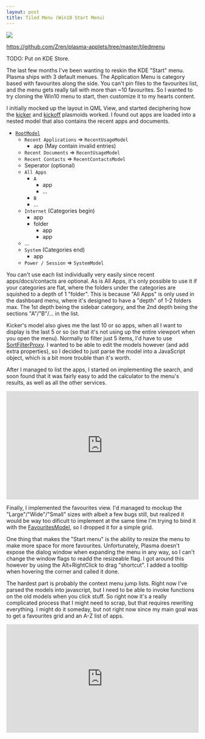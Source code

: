 ```yaml
---
layout: post
title: Tiled Menu (Win10 Start Menu)
---
```


![](https://i.imgur.com/CFBEkIh.jpg)

<https://github.com/Zren/plasma-applets/tree/master/tiledmenu>

TODO: Put on KDE Store.

The last few months I've been wanting to reskin the KDE "Start" menu. Plasma ships with 3 default menues. The Application Menu is category based with favourites along the side. You can't pin files to the favourites list, and the menu gets really tall with more than ~10 favourites. So I wanted to try cloning the Win10 menu to start, then customize it to my hearts content.

I initially mocked up the layout in QML View, and started deciphering how the [kicker](https://github.com/KDE/plasma-desktop/tree/master/applets/kicker) and [kickoff](https://github.com/KDE/plasma-desktop/tree/master/applets/kickoff) plasmoids worked. I found out apps are loaded into a nested model that also contains the recent apps and documents.

* [`RootModel`](https://github.com/KDE/plasma-desktop/blob/master/applets/kicker/plugin/rootmodel.h)
	* `Recent Applications` => `RecentUsageModel`
		* app (May contain invalid entries)
	* `Recent Documents` => `RecentUsageModel`
	* `Recent Contacts` => `RecentContactsModel`
	* Seperator (optional)
	* `All Apps` 
		* `A`
			* app
			* ...
		* `B`
		* ...
	* `Internet` (Categories begin)
		* app
		* folder
			* app
			* app
	* ...
	* `System` (Categories end)
		* app
	* `Power / Session` => `SystemModel`

You can't use each list individually very easily since recent apps/docs/contacts are optional. As is All Apps, it's only possible to use it if your categories are flat, where the folders under the categories are squished to a depth of 1 "folder". This is because "All Apps" is only used in the dashboard menu, where it's designed to have a "depth" of 1-2 folders max. The 1st depth being the sidebar category, and the 2nd depth being the sections "A"/"B"/... in the list.

Kicker's model also gives me the last 10 or so apps, when all I want to display is the last 5 or so (so that it's not using up the entire viewport when you open the menu). Normally to filter just 5 items, I'd have to use [SortFilterProxy](https://api.kde.org/frameworks/plasma-framework/html/classPlasma_1_1SortFilterModel.html). I wanted to be able to edit the models however (and add extra properties), so I decided to just parse the model into a JavaScript object, which is a bit more trouble than it's worth.

After I managed to list the apps, I started on implementing the search, and soon found that it was fairly easy to add the calculator to the menu's results, as well as all the other services.

<div class="outset">
	<div style="width: 100%; height: 0px; position: relative; padding-bottom: 56.250%;"><iframe src="https://streamable.com/e/h9us" frameborder="0" allowfullscreen webkitallowfullscreen mozallowfullscreen scrolling="no" style="width: 100%; height: 100%; position: absolute;"></iframe></div>
</div>

Finally, I implemented the favourites view. I'd managed to mockup the "Large"/"Wide"/"Small" sizes with albeit a few bugs still, but realized it would be way too dificult to implement at the same time I'm trying to bind it with the [FavouritesModel](https://github.com/KDE/plasma-desktop/blob/master/applets/kicker/plugin/favoritesmodel.h), so I dropped it for a simple grid.

One thing that makes the "Start menu" is the ability to resize the menu to make more space for more favourites. Unfortunately, Plasma doesn't expose the dialog window when expanding the menu in any way, so I can't change the window flags to readd the resizeable flag. I got around this however by using the Alt+RightClick to drag "shortcut". I added a tooltip when hovering the corner and called it done.

The hardest part is probably the context menu jump lists. Right now I've parsed the models into javascript, but I need to be able to invoke functions on the old models when you click stuff. So right now it's a really complicated process that I might need to scrap, but that requires rewriting everything. I might do it someday, but not right now since my main goal was to get a favourites grid and an A-Z list of apps.

<div class="outset">
	<div style="width: 100%; height: 0px; position: relative; padding-bottom: 56.250%;"><iframe src="https://streamable.com/e/ypps" frameborder="0" allowfullscreen webkitallowfullscreen mozallowfullscreen scrolling="no" style="width: 100%; height: 100%; position: absolute;"></iframe></div>
</div>
